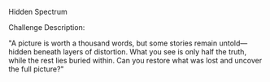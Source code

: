 Hidden Spectrum

Challenge Description:

"A picture is worth a thousand words, but some stories remain untold—hidden beneath layers of distortion. What you see is only half the truth, while the rest lies buried within. Can you restore what was lost and uncover the full picture?"